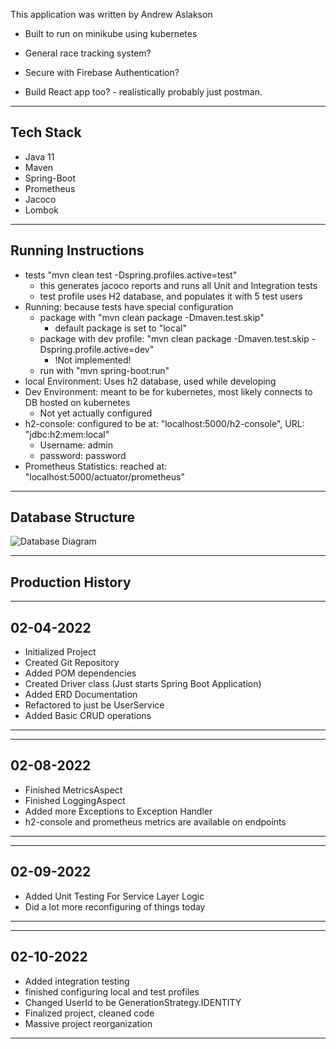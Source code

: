 This application was written by Andrew Aslakson
- Built to run on minikube using kubernetes

- General race tracking system?

- Secure with Firebase Authentication?

- Build React app too? - realistically probably just postman.

------------------------
Tech Stack
------------------------
- Java 11
- Maven
- Spring-Boot
- Prometheus
- Jacoco
- Lombok

-------------------------
Running Instructions
-------------------------
- tests "mvn clean test -Dspring.profiles.active=test"
  - this generates jacoco reports and runs all Unit and Integration tests
  - test profile uses H2 database, and populates it with 5 test users
- Running: because tests have special configuration
  - package with "mvn clean package -Dmaven.test.skip"
    - default package is set to "local"
  - package with dev profile: "mvn clean package -Dmaven.test.skip -Dspring.profile.active=dev"
    - !Not implemented!
  - run with "mvn spring-boot:run"
- local Environment: Uses h2 database, used while developing
- Dev Environment: meant to be for kubernetes, most likely connects to DB hosted on kubernetes
  - Not yet actually configured
- h2-console: configured to be at: "localhost:5000/h2-console", URL: "jdbc:h2:mem:local"
  - Username: admin
  - password: password
- Prometheus Statistics: reached at: "localhost:5000/actuator/prometheus"

-------------------------
Database Structure
-------------------------
![Database Diagram](https://github.com/andrewaslakson1/UserService/blob/main/src/main/resources/documentation/MicroService_Test_API_DB_Config.png?raw=true)

-------------------------
Production History
-------------------------
-------------------------
02-04-2022
-------------------------
- Initialized Project
- Created Git Repository
- Added POM dependencies
- Created Driver class (Just starts Spring Boot Application)
- Added ERD Documentation
- Refactored to just be UserService
- Added Basic CRUD operations
--------------------------
--------------------------
02-08-2022
--------------------------
- Finished MetricsAspect
- Finished LoggingAspect
- Added more Exceptions to Exception Handler
- h2-console and prometheus metrics are available on endpoints
---------------------------
---------------------------
02-09-2022
---------------------------
- Added Unit Testing For Service Layer Logic
- Did a lot more reconfiguring of things today
---------------------------
---------------------------
02-10-2022
---------------------------
- Added integration testing
- finished configuring local and test profiles
- Changed UserId to be GenerationStrategy.IDENTITY
- Finalized project, cleaned code
- Massive project reorganization
---------------------------
